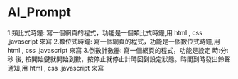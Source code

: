 # AI_Prompt
1.類比式時鐘: 寫一個網頁的程式，功能是一個類比式時鐘,用 html , css ,javascript 來寫
2.數位式時鐘: 寫一個網頁的程式，功能是一個數位式時鐘,用 html , css ,javascript 來寫
3.倒數計數器: 寫一個網頁的程式，功能是設定 時:分:秒 後, 按開始鍵就開始到數，按停止就停止計時回到設定狀態。時間到時發出鈴聲通知,用 html , css ,javascript 來寫
